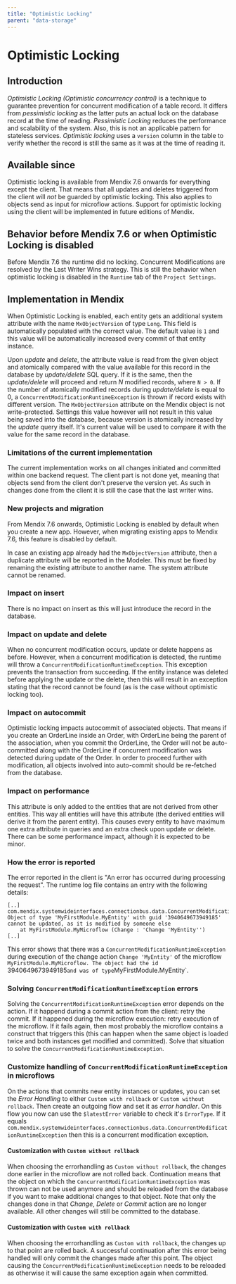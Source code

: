 ```yaml
---
title: "Optimistic Locking"
parent: "data-storage"
---
```


# Optimistic Locking

## Introduction
_Optimistic Locking (Optimistic concurrency control)_ is a technique to guarantee prevention for concurrent modification of a table record. It differs from _pessimistic locking_ as the latter puts an actual lock on the database record at the time of reading. _Pessimistic Locking_ reduces the performance and scalability of the system. Also, this is not an applicable pattern for stateless services. _Optimistic locking_ uses a `version` column in the table to verify whether the record is still the same as it was at the time of reading it. 

## Available since
Optimistic locking is available from Mendix 7.6 onwards for everything except the client. That means that all updates and deletes triggered from the client will _not_ be guarded by optimistic locking. This also applies to objects send as input for microflow actions. Support for optimistic locking using the client will be implemented in future editions of Mendix.

## Behavior before Mendix 7.6 or when Optimistic Locking is disabled
Before Mendix 7.6 the runtime did no locking. Concurrent Modifications are resolved by the Last Writer Wins strategy. This is still the behavior when optimistic locking is disabled in the `Runtime` tab of the `Project Settings`.

## Implementation in Mendix
When Optimistic Locking is enabled, each entity gets an additional system attribute with the name `MxObjectVersion` of type `Long`. This field is automatically populated with the correct value. The default value is `1` and this value will be automatically increased every commit of that entity instance.

Upon _update_ and _delete_, the attribute value is read from the given object and atomically compared with the value available for this record in the database by _update/delete_ SQL query. If it is the same, then the _update/delete_ will proceed and return _N_ modified records, where `N > 0`. If the number of atomically modified records during _update/delete_ is equal to 0, a `ConcurrentModificationRuntimeException` is thrown if record exists with different version. The `MxObjectVersion` attribute on the Mendix object is not write-protected. Settings this value however will not result in this value being saved into the database, because version is atomically increased by the _update_ query itself. It's current value will be used to compare it with the value for the same record in the database.

### Limitations of the current implementation
The current implementation works on all changes initiated and committed within one backend request. The client part is not done yet, meaning that objects send from the client don't preserve the version yet. As such in changes done from the client it is still the case that the last writer wins. 

### New projects and migration
From Mendix 7.6 onwards, Optimistic Locking is enabled by default when you create a new app. However, when migrating existing apps to Mendix 7.6, this feature is disabled by default.

In case an existing app already had the `MxObjectVersion` attribute, then a duplicate attribute will be reported in the Modeler. This must be fixed by renaming the existing attribute to another name. The system attribute cannot be renamed.

### Impact on insert
There is no impact on insert as this will just introduce the record in the database.

### Impact on update and delete
When no concurrent modification occurs, update or delete happens as before. However, when a concurrent modification is detected, the runtime will throw a `ConcurrentModificationRuntimeException`. This exception prevents the transaction from succeeding. If the entity instance was deleted before applying the update or the delete, then this will result in an exception stating that the record cannot be found (as is the case without optimistic locking too).

### Impact on autocommit
Optimistic locking impacts autocommit of associated objects. That means if you create an OrderLine inside an Order, with OrderLine being the parent of the association, when you commit the OrderLine, the Order will not be auto-committed along with the OrderLine if concurrent modification was detected during update of the Order. In order to proceed further with modification, all objects involved into auto-commit should be re-fetched from the database. 

### Impact on performance
This attribute is only added to the entities that are not derived from other entities. This way all entities will have this attribute (the derived entities will derive it from the parent entity). This causes every entity to have maximum one extra attribute in queries and an extra check upon update or delete. There can be some performance impact, although it is expected to be minor.

### How the error is reported
The error reported in the client is "An error has occurred during processing the request". The runtime log file contains an entry with the following details:
```
[..] 
com.mendix.systemwideinterfaces.connectionbus.data.ConcurrentModificationRuntimeException: Object of type 'MyFirstModule.MyEntity' with guid '3940649673949185' cannot be updated, as it is modified by someone else
	at MyFirstModule.MyMicroflow (Change : 'Change 'MyEntity'')
[..]
```

This error shows that there was a `ConcurrentModificationRuntimeException` during execution of the change action `Change 'MyEntity'` of the microflow `MyFirstModule.MyMicroflow. The object had the id `3940649673949185` and was of type `MyFirstModule.MyEntity`.

### Solving `ConcurrentModificationRuntimeException` errors
Solving the `ConcurrentModificationRuntimeException` error depends on the action. If it happend during a commit action from the client: retry the commit. If it happened during the microflow execution: retry execution of the microflow. If it fails again, then most probably the microflow contains a construct that triggers this (this can happen when the same object is loaded twice and both instances get modified and committed). Solve that situation to solve the `ConcurrentModificationRuntimeException`.

### Customize handling of `ConcurrentModificationRuntimeException` in microflows
On the actions that commits new entity instances or updates, you can set the _Error Handling_ to either `Custom with rollback` or `Custom without rollback`. Then create an outgoing flow and set it as _error handler_. On this flow you now can use the `$latestError` variable to check it's `ErrorType`. If it equals `com.mendix.systemwideinterfaces.connectionbus.data.ConcurrentModificationRuntimeException` then this is a concurrent modification exception.

#### Customization with `Custom without rollback`
When choosing the errorhandling as `Custom without rollback`, the changes done earlier in the microflow are not rolled back. Continuation means that the object on which the `ConcurrentModificationRuntimeException` was thrown can not be used anymore and should be reloaded from the database if you want to make additional changes to that object. Note that only the changes done in that _Change_, _Delete_ or _Commit_ action are no longer available. All other changes will still be committed to the database.

#### Customization with `Custom with rollback`
When choosing the errorhandling as `Custom with rollback`, the changes up to that point are rolled back. A successful continuation after this error being handled will only commit the changes made after this point. The object causing the `ConcurrentModificationRuntimeException` needs to be reloaded as otherwise it will cause the same exception again when committed.
